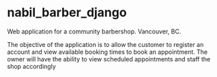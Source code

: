 # nabil_barber_django

Web application for a community barbershop. Vancouver, BC.

The objective of the application is to allow the customer to register an account and view available booking times to book an appointment. The owner will have the ability to view scheduled appointments and staff the shop accordingly
